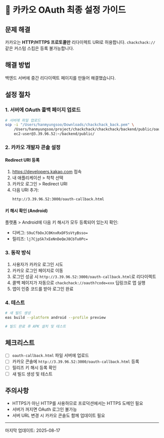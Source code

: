 # 🚨 카카오 OAuth 최종 설정 가이드

## 문제 해결
카카오는 **HTTP/HTTPS 프로토콜만** 리다이렉트 URI로 허용합니다.
`chackchack://` 같은 커스텀 스킴은 등록 불가능합니다.

## 해결 방법
백엔드 서버에 중간 리다이렉트 페이지를 만들어 해결했습니다.

## 설정 절차

### 1. 서버에 OAuth 콜백 페이지 업로드
```bash
# 서버에 파일 업로드
scp -i "/Users/hanmyungsoo/Downloads/chackchack_back.pem" \
    /Users/hanmyungsoo/project/chackchack/chackchack/backend/public/oauth-callback.html \
    ec2-user@3.39.96.52:~/backend/public/
```

### 2. 카카오 개발자 콘솔 설정

#### Redirect URI 등록
1. https://developers.kakao.com 접속
2. 내 애플리케이션 > 착착 선택
3. 카카오 로그인 > Redirect URI
4. 다음 URI 추가:
   ```
   http://3.39.96.52:3000/oauth-callback.html
   ```

#### 키 해시 확인 (Android)
플랫폼 > Android에 다음 키 해시가 모두 등록되어 있는지 확인:
- 디버그: `S9uCfbOxJC0KnxRxDF5sVtyBsso=`
- 릴리즈: `lj7CjpSk7xEeNnDeQeJ8CbTu0Pc=`

### 3. 동작 방식
1. 사용자가 카카오 로그인 시도
2. 카카오 로그인 페이지로 이동
3. 로그인 성공 시 `http://3.39.96.52:3000/oauth-callback.html`로 리다이렉트
4. 콜백 페이지가 자동으로 `chackchack://oauth?code=xxx` 딥링크로 앱 실행
5. 앱이 인증 코드를 받아 로그인 완료

### 4. 테스트
```bash
# 새 빌드 생성
eas build --platform android --profile preview

# 빌드 완료 후 APK 설치 및 테스트
```

## 체크리스트
- [ ] `oauth-callback.html` 파일 서버에 업로드
- [ ] 카카오 콘솔에 `http://3.39.96.52:3000/oauth-callback.html` 등록
- [ ] 릴리즈 키 해시 등록 확인
- [ ] 새 빌드 생성 및 테스트

## 주의사항
- HTTPS가 아닌 HTTP를 사용하므로 프로덕션에서는 HTTPS 도메인 필요
- 서버가 꺼지면 OAuth 로그인 불가능
- 서버 URL 변경 시 카카오 콘솔도 함께 업데이트 필요

---
마지막 업데이트: 2025-08-17